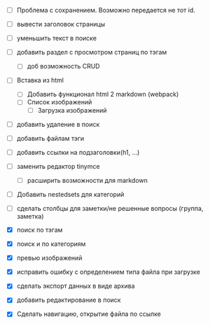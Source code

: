 - [ ] Проблема с сохранением. Возможно передается не тот id.
- [ ] вывести заголовок страницы
- [ ] уменьшить текст в поиске

- [ ] добавить раздел с просмотром страниц по тэгам
  - [ ] доб возможность CRUD
- [ ] Вставка из html
  - [ ] Добавить функционал html 2 markdown (webpack)
  - [ ] Список изображений
    - [ ] Загрузка изображений

- [ ] добавить удаление в поиск
- [ ] добавить файлам тэги
- [ ] добавить ссылки на подзаголовки(h1, ...)

- [ ] заменить редактор tinymce
  - [ ] расширить возможности для markdown
- [ ] Добавить nestedsets для категорий
- [ ] сделать столбцы для заметки/не решенные вопросы (группа, заметка)

- [x] поиск по тэгам
- [x] поиск и по категориям
- [x] превью изображений
- [x] исправить ошибку с определением типа файла при загрузке
- [x] сделать экспорт данных в виде архива
- [x] добавить редактирование в поиск
- [x] Сделать навигацию, открытие файла по ссылке

